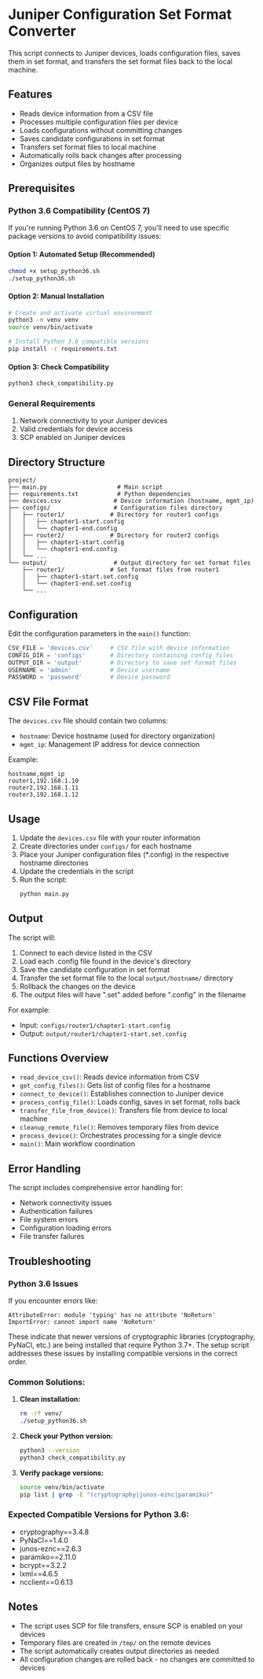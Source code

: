 # Juniper Configuration Set Format Converter

This script connects to Juniper devices, loads configuration files, saves them in set format, and transfers the set format files back to the local machine.

## Features

- Reads device information from a CSV file
- Processes multiple configuration files per device
- Loads configurations without committing changes
- Saves candidate configurations in set format
- Transfers set format files to local machine
- Automatically rolls back changes after processing
- Organizes output files by hostname

## Prerequisites

### Python 3.6 Compatibility (CentOS 7)

If you're running Python 3.6 on CentOS 7, you'll need to use specific package versions to avoid compatibility issues:

#### Option 1: Automated Setup (Recommended)
```bash
chmod +x setup_python36.sh
./setup_python36.sh
```

#### Option 2: Manual Installation
```bash
# Create and activate virtual environment
python3 -m venv venv
source venv/bin/activate

# Install Python 3.6 compatible versions
pip install -r requirements.txt
```

#### Option 3: Check Compatibility
```bash
python3 check_compatibility.py
```

### General Requirements
1. Network connectivity to your Juniper devices
2. Valid credentials for device access
3. SCP enabled on Juniper devices

## Directory Structure

```
project/
├── main.py                    # Main script
├── requirements.txt           # Python dependencies
├── devices.csv               # Device information (hostname, mgmt_ip)
├── configs/                  # Configuration files directory
│   ├── router1/             # Directory for router1 configs
│   │   ├── chapter1-start.config
│   │   └── chapter1-end.config
│   ├── router2/             # Directory for router2 configs
│   │   ├── chapter1-start.config
│   │   └── chapter1-end.config
│   └── ...
└── output/                   # Output directory for set format files
    ├── router1/             # Set format files from router1
    │   ├── chapter1-start.set.config
    │   └── chapter1-end.set.config
    └── ...
```

## Configuration

Edit the configuration parameters in the `main()` function:

```python
CSV_FILE = 'devices.csv'     # CSV file with device information
CONFIG_DIR = 'configs'       # Directory containing config files
OUTPUT_DIR = 'output'        # Directory to save set format files
USERNAME = 'admin'           # Device username
PASSWORD = 'password'        # Device password
```

## CSV File Format

The `devices.csv` file should contain two columns:
- `hostname`: Device hostname (used for directory organization)
- `mgmt_ip`: Management IP address for device connection

Example:
```csv
hostname,mgmt_ip
router1,192.168.1.10
router2,192.168.1.11
router3,192.168.1.12
```

## Usage

1. Update the `devices.csv` file with your router information
2. Create directories under `configs/` for each hostname
3. Place your Juniper configuration files (*.config) in the respective hostname directories
4. Update the credentials in the script
5. Run the script:
   ```bash
   python main.py
   ```

## Output

The script will:
1. Connect to each device listed in the CSV
2. Load each .config file found in the device's directory
3. Save the candidate configuration in set format
4. Transfer the set format file to the local `output/hostname/` directory
5. Rollback the changes on the device
6. The output files will have ".set" added before ".config" in the filename

For example:
- Input: `configs/router1/chapter1-start.config`
- Output: `output/router1/chapter1-start.set.config`

## Functions Overview

- `read_device_csv()`: Reads device information from CSV
- `get_config_files()`: Gets list of config files for a hostname
- `connect_to_device()`: Establishes connection to Juniper device
- `process_config_file()`: Loads config, saves in set format, rolls back
- `transfer_file_from_device()`: Transfers file from device to local machine
- `cleanup_remote_file()`: Removes temporary files from device
- `process_device()`: Orchestrates processing for a single device
- `main()`: Main workflow coordination

## Error Handling

The script includes comprehensive error handling for:
- Network connectivity issues
- Authentication failures
- File system errors
- Configuration loading errors
- File transfer failures

## Troubleshooting

### Python 3.6 Issues

If you encounter errors like:
```
AttributeError: module 'typing' has no attribute 'NoReturn'
ImportError: cannot import name 'NoReturn'
```

These indicate that newer versions of cryptographic libraries (cryptography, PyNaCl, etc.) are being installed that require Python 3.7+. The setup script addresses these issues by installing compatible versions in the correct order.

### Common Solutions:

1. **Clean installation:**
   ```bash
   rm -rf venv/
   ./setup_python36.sh
   ```

2. **Check your Python version:**
   ```bash
   python3 --version
   python3 check_compatibility.py
   ```

3. **Verify package versions:**
   ```bash
   source venv/bin/activate
   pip list | grep -E "(cryptography|junos-eznc|paramiko)"
   ```

### Expected Compatible Versions for Python 3.6:
- cryptography==3.4.8
- PyNaCl==1.4.0
- junos-eznc==2.6.3
- paramiko==2.11.0
- bcrypt==3.2.2
- lxml==4.6.5
- ncclient==0.6.13

## Notes

- The script uses SCP for file transfers, ensure SCP is enabled on your devices
- Temporary files are created in `/tmp/` on the remote devices
- The script automatically creates output directories as needed
- All configuration changes are rolled back - no changes are committed to devices
